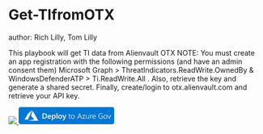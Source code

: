 # Get-TIfromOTX
author: Rich Lilly, Tom Lilly

This playbook will get TI data from Alienvault OTX NOTE: You must create an app registration with the following permissions (and have an admin consent them) Microsoft Graph > ThreatIndicators.ReadWrite.OwnedBy & WindowsDefenderATP > Ti.ReadWrite.All . Also, retrieve the key and generate a shared secret. Finally, create/login to otx.alienvault.com and retrieve your API key.

<a href="https://portal.azure.com/#create/Microsoft.Template/uri/https%3A%2F%2Fraw.githubusercontent.com%2Frichlilly2004%2FAzure-Sentinel%2Fmaster%2FPlaybooks%2FGet-TIfromOTX%2Fazuredeploy.json" target="_blank">
    <img src="https://aka.ms/deploytoazurebutton""/>
</a>
<a href="https://portal.azure.us/#create/Microsoft.Template/uri/https%3A%2F%2Fraw.githubusercontent.com%2Frichlilly2004%2FAzure-Sentinel%2Fmaster%2FPlaybooks%2FGet-TIfromOTX%2Fazuredeploy.json" target="_blank">
<img src="https://raw.githubusercontent.com/Azure/azure-quickstart-templates/master/1-CONTRIBUTION-GUIDE/images/deploytoazuregov.png"/>
</a>